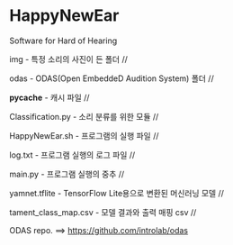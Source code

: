 # HappyNewEar
Software for Hard of Hearing

img - 특정 소리의 사진이 든 폴더 //

odas - ODAS(Open EmbeddeD Audition System) 폴더 //

__pycache__ - 캐시 파일 //

Classification.py - 소리 분류를 위한 모듈 //

HappyNewEar.sh - 프로그램의 실행 파일 //

log.txt - 프로그램 실행의 로그 파일 //

main.py - 프로그램 실행의 중추 //

yamnet.tflite - TensorFlow Lite용으로 변환된 머신러닝 모델 //

tament_class_map.csv - 모델 결과와 출력 매핑 csv //

ODAS repo. ==> https://github.com/introlab/odas

